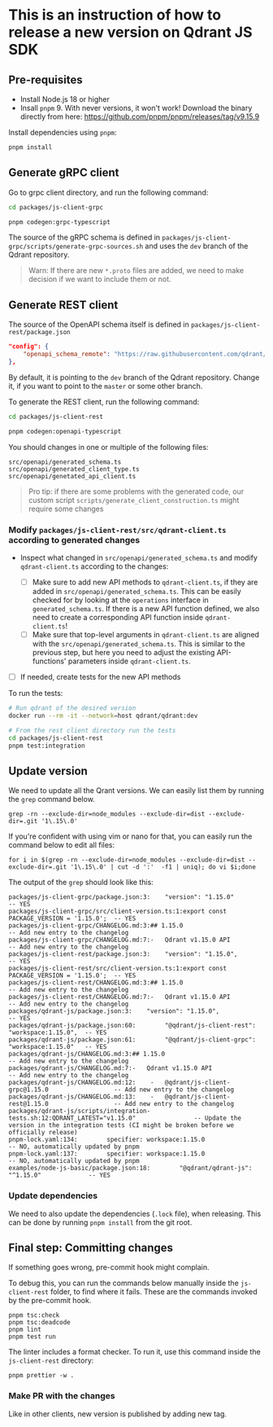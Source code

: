 
# This is an instruction of how to release a new version on Qdrant JS SDK


## Pre-requisites


- Install Node.js 18 or higher
- Insall `pnpm` 9. With never versions, it won't work! Download the binary directly from here: https://github.com/pnpm/pnpm/releases/tag/v9.15.9


Install dependencies using `pnpm`:

```bash
pnpm install
```


## Generate gRPC client


Go to grpc client directory, and run the following command:

```bash
cd packages/js-client-grpc

pnpm codegen:grpc-typescript
```

The source of the gRPC schema is defined in `packages/js-client-grpc/scripts/generate-grpc-sources.sh`
and uses the `dev` branch of the Qdrant repository.

> Warn: If there are new `*.proto` files are added, we need to make decision if we want to include them or not.


## Generate REST client


The source of the OpenAPI schema itself is defined in `packages/js-client-rest/package.json`

```json
"config": {
    "openapi_schema_remote": "https://raw.githubusercontent.com/qdrant/qdrant/dev/docs/redoc/master/openapi.json"
},
```

By default, it is pointing to the `dev` branch of the Qdrant repository.
Change it, if you want to point to the `master` or some other branch.


To generate the REST client, run the following command:

```bash
cd packages/js-client-rest

pnpm codegen:openapi-typescript
```

You should changes in one or multiple of the following files:

```
src/openapi/generated_schema.ts
src/openapi/generated_client_type.ts
src/openapi/genetated_api_client.ts
```

> Pro tip: if there are some problems with the generated code, our custom script `scripts/generate_client_construction.ts` might require some changes


### Modify `packages/js-client-rest/src/qdrant-client.ts` according to generated changes


- Inspect what changed in `src/openapi/generated_schema.ts` and modify `qdrant-client.ts` according to the changes:

    - [ ] Make sure to add new API methods to `qdrant-client.ts`, if they are added in `src/openapi/generated_schema.ts`. This can be easily checked for by looking at the `operations` interface in `generated_schema.ts`.
          If there is a new API function defined, we also need to create a corresponding API function inside `qdrant-client.ts`!
    - [ ] Make sure that top-level arguments in `qdrant-client.ts` are aligned with the `src/openapi/generated_schema.ts`. This is similar to the previous step, but here you need to adjust the existing API-functions' parameters inside `qdrant-client.ts`.

- [ ] If needed, create tests for the new API methods

To run the tests:

```bash
# Run qdrant of the desired version
docker run --rm -it --network=host qdrant/qdrant:dev

# From the rest client directory run the tests
cd packages/js-client-rest
pnpm test:integration
```



## Update version

We need to update all the Qrant versions. We can easily list them by running the `grep` command below.

```
grep -rn --exclude-dir=node_modules --exclude-dir=dist --exclude-dir=.git '1\.15\.0'
```

If you're confident with using vim or nano for that, you can easily run the command below to edit all files:

```
for i in $(grep -rn --exclude-dir=node_modules --exclude-dir=dist --exclude-dir=.git '1\.15\.0' | cut -d ':'  -f1 | uniq); do vi $i;done
```


The output of the `grep` should look like this:
```
packages/js-client-grpc/package.json:3:    "version": "1.15.0"                            -- YES
packages/js-client-grpc/src/client-version.ts:1:export const PACKAGE_VERSION = '1.15.0';  -- YES
packages/js-client-grpc/CHANGELOG.md:3:## 1.15.0                                          -- Add new entry to the changelog
packages/js-client-grpc/CHANGELOG.md:7:-   Qdrant v1.15.0 API                             -- Add new entry to the changelog
packages/js-client-rest/package.json:3:    "version": "1.15.0",                           -- YES
packages/js-client-rest/src/client-version.ts:1:export const PACKAGE_VERSION = '1.15.0';  -- YES
packages/js-client-rest/CHANGELOG.md:3:## 1.15.0                                          -- Add new entry to the changelog
packages/js-client-rest/CHANGELOG.md:7:-   Qdrant v1.15.0 API                             -- Add new entry to the changelog
packages/qdrant-js/package.json:3:    "version": "1.15.0",                                -- YES
packages/qdrant-js/package.json:60:        "@qdrant/js-client-rest": "workspace:1.15.0",  -- YES
packages/qdrant-js/package.json:61:        "@qdrant/js-client-grpc": "workspace:1.15.0"   -- YES
packages/qdrant-js/CHANGELOG.md:3:## 1.15.0                                               -- Add new entry to the changelog
packages/qdrant-js/CHANGELOG.md:7:-   Qdrant v1.15.0 API                                  -- Add new entry to the changelog
packages/qdrant-js/CHANGELOG.md:12:    -   @qdrant/js-client-grpc@1.15.0                  -- Add new entry to the changelog
packages/qdrant-js/CHANGELOG.md:13:    -   @qdrant/js-client-rest@1.15.0                  -- Add new entry to the changelog
packages/qdrant-js/scripts/integration-tests.sh:12:QDRANT_LATEST="v1.15.0"                -- Update the version in the integration tests (CI might be broken before we officially release)
pnpm-lock.yaml:134:        specifier: workspace:1.15.0                                    -- NO, automatically updated by pnpm
pnpm-lock.yaml:137:        specifier: workspace:1.15.0                                    -- NO, automatically updated by pnpm
examples/node-js-basic/package.json:18:        "@qdrant/qdrant-js": "^1.15.0"             -- YES
```


### Update dependencies

We need to also update the dependencies (`.lock` file), when releasing. This can be done by running `pnpm install` from the git root.


## Final step: Committing changes

If something goes wrong, pre-commit hook might complain.

To debug this, you can run the commands below manually inside the `js-client-rest` folder, to find where it fails. These are the commands
invoked by the pre-commit hook.
```
pnpm tsc:check
pnpm tsc:deadcode
pnpm lint
pnpm test run
```

The linter includes a format checker. To run it, use this command inside the `js-client-rest` directory:
```
pnpm prettier -w .
```

### Make PR with the changes

Like in other clients, new version is published by adding new tag.
